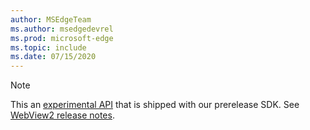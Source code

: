 ```yaml
---
author: MSEdgeTeam
ms.author: msedgedevrel
ms.prod: microsoft-edge
ms.topic: include
ms.date: 07/15/2020
---
```

> [!NOTE]
> This an [experimental API][ExperimentalAPIs] that is shipped with our prerelease SDK. See [WebView2 release notes][WebView2ReleaseNotes].

<!-- image links -->  

<!-- links -->  

[WebView2ReleaseNotes]: /microsoft-edge/webview2/releasenotes "WebView2 release notes"
[ExperimentalAPIs]: /microsoft-edge/webview2/concepts/versioning#experimental-apis "Experimental APIs"

